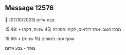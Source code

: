 ## Message 12576

🔴 צבע אדום (07/10/2023):

15:49:
• מרכז הנגב: אתר דודאים, לקיה והפזורה (45 שניות, דקה)

15:50:
• עוטף עזה: כיסופים (15 שניות)

צופר - צבע אדום


